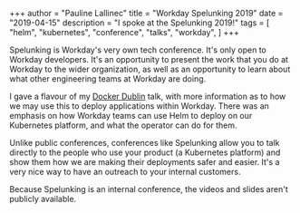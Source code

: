 +++
author = "Pauline Lallinec"
title = "Workday Spelunking 2019"
date = "2019-04-15"
description = "I spoke at the Spelunking 2019!"
tags = [
    "helm",
    "kubernetes",
    "conference",
    "talks",
    "workday",
]
+++

Spelunking is Workday's very own tech conference. It's only open to Workday developers. It's an opportunity to present the work that you do at Workday to the wider organization, as well as an opportunity to learn about what other engineering teams at Workday are doing.

I gave a flavour of my [Docker Dublin](/post/docker-dublin/) talk, with more information as to how we may use this to deploy applications within Workday. There was an emphasis on how Workday teams can use Helm to deploy on our Kubernetes platform, and what the operator can do for them.

Unlike public conferences, conferences like Spelunking allow you to talk directly to the people who use your product (a Kubernetes platform) and show them how we are making their deployments safer and easier. It's a very nice way to have an outreach to your internal customers.

Because Spelunking is an internal conference, the videos and slides aren't publicly available.
